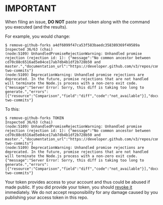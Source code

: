 # IMPORTANT

When filing an issue, **DO NOT** paste your token along with the command you executed (and the results).

For example, you would change:

```
$ remove-github-forks a4df6099f47ca53f583baedc358389369f49589a
Inspected 36/63 (chai)
(node:5109) UnhandledPromiseRejectionWarning: Unhandled promise rejection (rejection id: 1): {"message":"No common ancestor between cd70c88c6516ad5e04ce17ab7db4b1df2b728b50 and master.","documentation_url":"https://developer.github.com/v3/repos/commits/#compare-two-commits"}
(node:5109) DeprecationWarning: Unhandled promise rejections are deprecated. In the future, promise rejections that are not handled will terminate the Node.js process with a non-zero exit code.
{"message":"Server Error: Sorry, this diff is taking too long to generate.","errors":[{"resource":"Comparison","field":"diff","code":"not_available"}],"documentation_url":"https://developer.github.com/v3/repos/commits/#compare-two-commits"}
```

To this:

```
$ remove-github-forks TOKEN
Inspected 36/63 (chai)
(node:5109) UnhandledPromiseRejectionWarning: Unhandled promise rejection (rejection id: 1): {"message":"No common ancestor between cd70c88c6516ad5e04ce17ab7db4b1df2b728b50 and master.","documentation_url":"https://developer.github.com/v3/repos/commits/#compare-two-commits"}
(node:5109) DeprecationWarning: Unhandled promise rejections are deprecated. In the future, promise rejections that are not handled will terminate the Node.js process with a non-zero exit code.
{"message":"Server Error: Sorry, this diff is taking too long to generate.","errors":[{"resource":"Comparison","field":"diff","code":"not_available"}],"documentation_url":"https://developer.github.com/v3/repos/commits/#compare-two-commits"}
```

Your token provides access to your account and thus could be abused if made public. If you did provide your token, you should [revoke it](https://github.com/settings/tokens) immediately. We do not accept responsibility for any damage caused by you publishing your access token in this repo.
